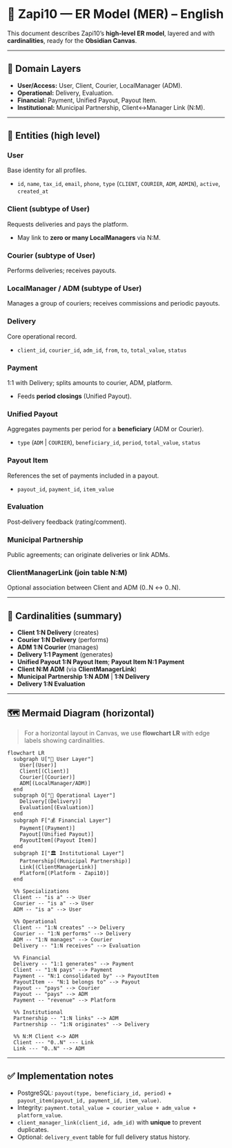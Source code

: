 # 📘 Zapi10 — ER Model (MER) – **English**

This document describes Zapi10’s **high‑level ER model**, layered and with **cardinalities**, ready for the **Obsidian Canvas**.

---

## 🧭 Domain Layers
- **User/Access:** User, Client, Courier, LocalManager (ADM).
- **Operational:** Delivery, Evaluation.
- **Financial:** Payment, Unified Payout, Payout Item.
- **Institutional:** Municipal Partnership, Client↔Manager Link (N:M).

---

## 🧩 Entities (high level)

### User
Base identity for all profiles.
- `id`, `name`, `tax_id`, `email`, `phone`, `type` (`CLIENT`, `COURIER`, `ADM`, `ADMIN`), `active`, `created_at`

### Client (subtype of User)
Requests deliveries and pays the platform.
- May link to **zero or many LocalManagers** via N:M.

### Courier (subtype of User)
Performs deliveries; receives payouts.

### LocalManager / ADM (subtype of User)
Manages a group of couriers; receives commissions and periodic payouts.

### Delivery
Core operational record.
- `client_id`, `courier_id`, `adm_id`, `from`, `to`, `total_value`, `status`

### Payment
1:1 with Delivery; splits amounts to courier, ADM, platform.
- Feeds **period closings** (Unified Payout).

### Unified Payout
Aggregates payments per period for a **beneficiary** (ADM or Courier).
- `type` (`ADM` | `COURIER`), `beneficiary_id`, `period`, `total_value`, `status`

### Payout Item
References the set of payments included in a payout.
- `payout_id`, `payment_id`, `item_value`

### Evaluation
Post‑delivery feedback (rating/comment).

### Municipal Partnership
Public agreements; can originate deliveries or link ADMs.

### ClientManagerLink (join table N:M)
Optional association between Client and ADM (0..N ↔ 0..N).

---

## 🔗 Cardinalities (summary)
- **Client 1:N Delivery** (creates)  
- **Courier 1:N Delivery** (performs)  
- **ADM 1:N Courier** (manages)  
- **Delivery 1:1 Payment** (generates)  
- **Unified Payout 1:N Payout Item**; **Payout Item N:1 Payment**  
- **Client N:M ADM** (via **ClientManagerLink**)  
- **Municipal Partnership 1:N ADM** | **1:N Delivery**  
- **Delivery 1:N Evaluation**

---

## 🗺️ Mermaid Diagram (horizontal)

> For a horizontal layout in Canvas, we use **flowchart LR** with edge labels showing cardinalities.

```mermaid
flowchart LR
  subgraph U["👥 User Layer"]
    User[(User)]
    Client[(Client)]
    Courier[(Courier)]
    ADM[(LocalManager/ADM)]
  end
  subgraph O["🧩 Operational Layer"]
    Delivery[(Delivery)]
    Evaluation[(Evaluation)]
  end
  subgraph F["💰 Financial Layer"]
    Payment[(Payment)]
    Payout[(Unified Payout)]
    PayoutItem[(Payout Item)]
  end
  subgraph I["🏛️ Institutional Layer"]
    Partnership[(Municipal Partnership)]
    Link[(ClientManagerLink)]
    Platform[(Platform - Zapi10)]
  end

  %% Specializations
  Client -- "is a" --> User
  Courier -- "is a" --> User
  ADM -- "is a" --> User

  %% Operational
  Client -- "1:N creates" --> Delivery
  Courier -- "1:N performs" --> Delivery
  ADM -- "1:N manages" --> Courier
  Delivery -- "1:N receives" --> Evaluation

  %% Financial
  Delivery -- "1:1 generates" --> Payment
  Client -- "1:N pays" --> Payment
  Payment -- "N:1 consolidated by" --> PayoutItem
  PayoutItem -- "N:1 belongs to" --> Payout
  Payout -- "pays" --> Courier
  Payout -- "pays" --> ADM
  Payment -- "revenue" --> Platform

  %% Institutional
  Partnership -- "1:N links" --> ADM
  Partnership -- "1:N originates" --> Delivery

  %% N:M Client <-> ADM
  Client --- "0..N" --- Link
  Link --- "0..N" --> ADM
```

---

## ✅ Implementation notes
- PostgreSQL: `payout(type, beneficiary_id, period)` + `payout_item(payout_id, payment_id, item_value)`.
- Integrity: `payment.total_value = courier_value + adm_value + platform_value`.
- `client_manager_link(client_id, adm_id)` with **unique** to prevent duplicates.
- Optional: `delivery_event` table for full delivery status history.
